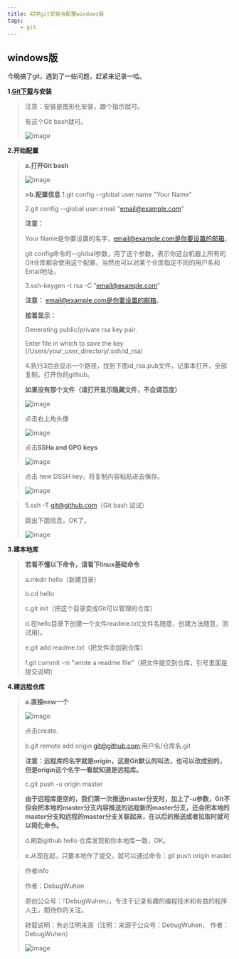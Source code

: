 ```yaml
---
title: 初学git安装与配置windows版
tags:
    - git
---
```

## windows版

今晚搞了git，遇到了一些问题，赶紧来记录一哈。

**1.[Git下载](https://git-scm.com/downloads)与安装**

>注意：安装是图形化安装，跟个指示就可。
>
>有这个Git bash就可。
>
>![image](https://user-images.githubusercontent.com/48900845/112805019-a6f5d900-90a7-11eb-910d-baed0ef87c48.png)

<!--more-->

**2.开始配置**

>**a.打开Git bash**
>
>![image](https://user-images.githubusercontent.com/48900845/112761137-54c3a200-902c-11eb-9083-4e0d25ee527d.png)
>
>**>b.配置信息**
>1.git config --global user.name "Your Name"
>
> 2.git config --global user.email "email@example.com"
> 
>**注意：** 
>
>Your Name是你要设置的名字，email@example.com是你要设置的邮箱。
>
>git config命令的--global参数，用了这个参数，表示你这台机器上所有的Git仓库都会使用这个配置，当然也可以对某个仓库指定不同的用户名和Email地址。
>
>3.ssh-keygen -t rsa -C "email@example.com"
>
>**注意：** email@example.com是你要设置的邮箱。
>
>**接着显示：**
>
>Generating public/private rsa key pair.
>
>Enter file in which to save the key (/Users/your_user_directory/.ssh/id_rsa)
>
>4.执行3后会显示一个路径，找到下图id_rsa.pub文件，记事本打开，全部复制，打开你的github。
>
>**如果没有那个文件（请打开显示隐藏文件，不会请百度）**
>
>![image](https://user-images.githubusercontent.com/48900845/112761161-77ee5180-902c-11eb-9427-28be2d14f681.png)
>
>点击右上角头像
>
>![image](https://user-images.githubusercontent.com/48900845/112761171-889ec780-902c-11eb-8a40-8309fd6bb176.png)
>
>点击**SSHa and GPG keys**
>
>![image](https://user-images.githubusercontent.com/48900845/112761180-97857a00-902c-11eb-87d2-654d25c46c0a.png)

>点击 new DSSH key，将复制内容粘贴进去保存。
>
>![image](https://user-images.githubusercontent.com/48900845/112761192-b08e2b00-902c-11eb-804b-14bcdf2a6aa4.png)

>5.ssh -T git@github.com（Git bash 试试）
>
>跳出下面信息，OK了。
>
>![image](https://user-images.githubusercontent.com/48900845/112761200-bd128380-902c-11eb-8a7a-b7ee27049913.png)
>
>

**3.建本地库**

>**若看不懂以下命令，请看下linux基础命令**
>
>a.mkdir hello（新建目录）
>
>b.cd hello
>
>c.git init（把这个目录变成Git可以管理的仓库）
>
>d.在hello目录下创建一个文件readme.txt(文件名随意，创建方法随意，测试用)。
>
>e.git add readme.txt（把文件添加到仓库）
>
>f.git commit -m "wrote a readme file"（把文件提交到仓库，引号里面是提交说明）
>

**4.建远程仓库**

>**a.直接new一个**
>
>![image](https://user-images.githubusercontent.com/48900845/112761230-f2b76c80-902c-11eb-8d61-6d5ab294d41b.png)
>
>点击create.
>
>b.git remote add origin git@github.com:用户名/仓库名.git
>
>**注意：远程库的名字就是origin，这是Git默认的叫法，也可以改成别的，但是origin这个名字一看就知道是远程库。**
>
>c.git push -u origin master
>
>**由于远程库是空的，我们第一次推送master分支时，加上了-u参数，Git不但会把本地的master分支内容推送的远程新的master分支，还会把本地的master分支和远程的master分支关联起来，在以后的推送或者拉取时就可以简化命令。**
>
>d.刷新github hello 仓库发现和你本地库一致，OK。
>
>e.从现在起，只要本地作了提交，就可以通过命令：git push origin master



>作者info
>
>作者：DebugWuhen
>
>原创公众号：『DebugWuhen』，专注于记录有趣的编程技术和有益的程序人生，期待你的关注。
>
>转载说明：务必注明来源（注明：来源于公众号：DebugWuhen， 作者：DebugWuhen）
>
>![image](https://user-images.githubusercontent.com/48900845/112752163-3b0e6480-9004-11eb-899d-66ddef749c2b.png)
